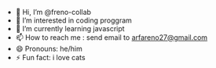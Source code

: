 - 👋 Hi, I’m @freno-collab
- 👀 I’m interested in coding proggram
- 🌱 I’m currently learning javascript
- 📫 How to reach me : send email to arfareno27@gmail.com
- 😄 Pronouns: he/him
- ⚡ Fun fact: i love cats
